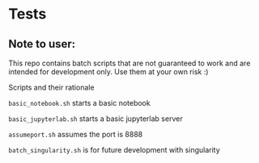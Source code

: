 # Tests

## Note to user:
This repo contains batch scripts that are not guaranteed to work and are intended for development only. Use them at your own risk :)

Scripts and their rationale

`basic_notebook.sh` starts a basic notebook

`basic_jupyterlab.sh` starts a basic jupyterlab server

`assumeport.sh` assumes the port is 8888

`batch_singularity.sh` is for future development with singularity
